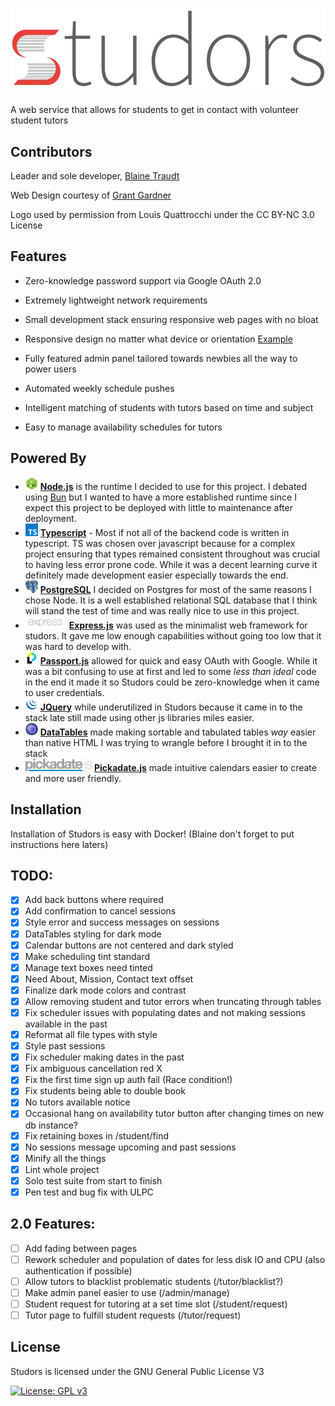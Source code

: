 # ![Studors](public/img/studors.webp)

A web service that allows for students to get in contact with volunteer student tutors

## Contributors

Leader and sole developer, [Blaine Traudt](https://github.com/blaine-t)

Web Design courtesy of [Grant Gardner](https://github.com/G2-Games)

Logo used by permission from Louis Quattrocchi under the CC BY-NC 3.0 License

## Features

- Zero-knowledge password support via Google OAuth 2.0

- Extremely lightweight network requirements

- Small development stack ensuring responsive web pages with no bloat

- Responsive design no matter what device or orientation [Example](dev/img/scalability.png)

- Fully featured admin panel tailored towards newbies all the way to power users

- Automated weekly schedule pushes

- Intelligent matching of students with tutors based on time and subject

- Easy to manage availability schedules for tutors

## Powered By

- <img src="dev/img/node.png" width="20" height="20"> [**Node.js**](https://github.com/nodejs/node) is the runtime I decided to use for this project. I debated using [Bun](https://bun.sh/) but I wanted to have a more established runtime since I expect this project to be deployed with little to maintenance after deployment.
- <img src="dev/img/typeScript.svg" width="20" height="20"> [**Typescript**](https://github.com/microsoft/TypeScript) - Most if not all of the backend code is written in typescript. TS was chosen over javascript because for a complex project ensuring that types remained consistent throughout was crucial to having less error prone code. While it was a decent learning curve it definitely made development easier especially towards the end.
- <img src="dev/img/postgres.svg" width="20" height="20"> [**PostgreSQL**](https://github.com/postgres/postgres) I decided on Postgres for most of the same reasons I chose Node. It is a well established relational SQL database that I think will stand the test of time and was really nice to use in this project.
- <img src="dev/img/express.png" height="20"> [**Express.js**](https://github.com/expressjs/express) was used as the minimalist web framework for studors. It gave me low enough capabilities without going too low that it was hard to develop with.
- <img src="dev/img/passport.png" width="20" height="20"> [**Passport.js**](https://github.com/jaredhanson/passport) allowed for quick and easy OAuth with Google. While it was a bit confusing to use at first and led to some _less than ideal_ code in the end it made it so Studors could be zero-knowledge when it came to user credentials.
- <img src="dev/img/jQuery.png" width="20" height="20"> [**JQuery**](https://github.com/jquery/jquery) while underutilized in Studors because it came in to the stack late still made using other js libraries miles easier.
- <img src="dev/img/dataTables.png" width="20" height="20"> [**DataTables**](https://github.com/DataTables/DataTables) made making sortable and tabulated tables _way_ easier than native HTML I was trying to wrangle before I brought it in to the stack
- <img src="dev/img/pickADate.png" height="20"> [**Pickadate.js**](https://github.com/amsul/pickadate.js) made intuitive calendars easier to create and more user friendly.

## Installation

Installation of Studors is easy with Docker! (Blaine don't forget to put instructions here laters)

## TODO:

- [x] Add back buttons where required
- [x] Add confirmation to cancel sessions
- [x] Style error and success messages on sessions
- [x] DataTables styling for dark mode
- [x] Calendar buttons are not centered and dark styled
- [x] Make scheduling tint standard
- [x] Manage text boxes need tinted
- [x] Need About, Mission, Contact text offset
- [x] Finalize dark mode colors and contrast
- [x] Allow removing student and tutor errors when truncating through tables
- [x] Fix scheduler issues with populating dates and not making sessions available in the past
- [x] Reformat all file types with style
- [x] Style past sessions
- [x] Fix scheduler making dates in the past
- [x] Fix ambiguous cancellation red X
- [x] Fix the first time sign up auth fail (Race condition!)
- [x] Fix students being able to double book
- [x] No tutors available notice
- [x] Occasional hang on availability tutor button after changing times on new db instance?
- [x] Fix retaining boxes in /student/find
- [x] No sessions message upcoming and past sessions
- [x] Minify all the things
- [x] Lint whole project
- [x] Solo test suite from start to finish
- [x] Pen test and bug fix with ULPC

## 2.0 Features:

- [ ] Add fading between pages
- [ ] Rework scheduler and population of dates for less disk IO and CPU (also authentication if possible)
- [ ] Allow tutors to blacklist problematic students (/tutor/blacklist?)
- [ ] Make admin panel easier to use (/admin/manage)
- [ ] Student request for tutoring at a set time slot (/student/request)
- [ ] Tutor page to fulfill student requests (/tutor/request)

## License

Studors is licensed under the GNU General Public License V3

[![License: GPL v3](https://img.shields.io/badge/License-GPL%20v3-blue.svg?style=for-the-badge)](https://www.gnu.org/licenses/gpl-3.0)
